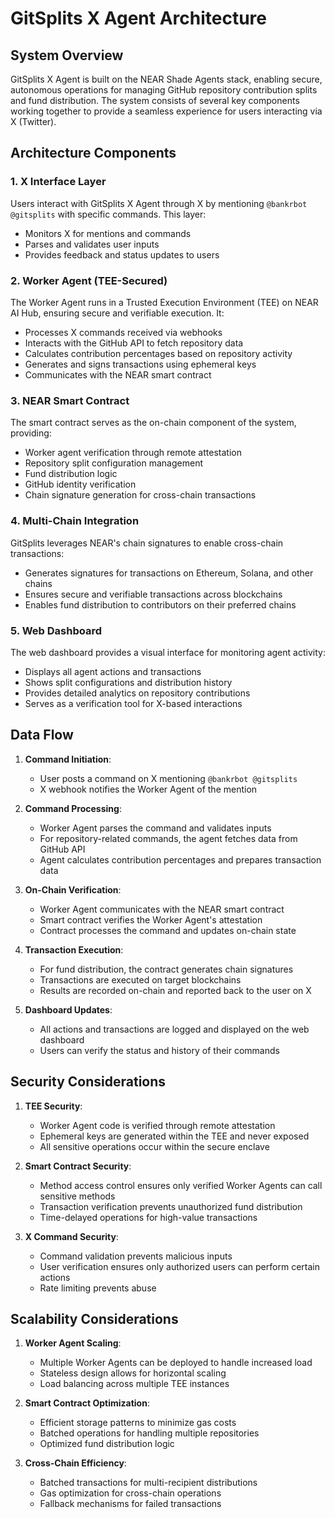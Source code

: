 # GitSplits X Agent Architecture

## System Overview

GitSplits X Agent is built on the NEAR Shade Agents stack, enabling secure, autonomous operations for managing GitHub repository contribution splits and fund distribution. The system consists of several key components working together to provide a seamless experience for users interacting via X (Twitter).

## Architecture Components

### 1. X Interface Layer

Users interact with GitSplits X Agent through X by mentioning `@bankrbot @gitsplits` with specific commands. This layer:

- Monitors X for mentions and commands
- Parses and validates user inputs
- Provides feedback and status updates to users

### 2. Worker Agent (TEE-Secured)

The Worker Agent runs in a Trusted Execution Environment (TEE) on NEAR AI Hub, ensuring secure and verifiable execution. It:

- Processes X commands received via webhooks
- Interacts with the GitHub API to fetch repository data
- Calculates contribution percentages based on repository activity
- Generates and signs transactions using ephemeral keys
- Communicates with the NEAR smart contract

### 3. NEAR Smart Contract

The smart contract serves as the on-chain component of the system, providing:

- Worker agent verification through remote attestation
- Repository split configuration management
- Fund distribution logic
- GitHub identity verification
- Chain signature generation for cross-chain transactions

### 4. Multi-Chain Integration

GitSplits leverages NEAR's chain signatures to enable cross-chain transactions:

- Generates signatures for transactions on Ethereum, Solana, and other chains
- Ensures secure and verifiable transactions across blockchains
- Enables fund distribution to contributors on their preferred chains

### 5. Web Dashboard

The web dashboard provides a visual interface for monitoring agent activity:

- Displays all agent actions and transactions
- Shows split configurations and distribution history
- Provides detailed analytics on repository contributions
- Serves as a verification tool for X-based interactions

## Data Flow

1. **Command Initiation**:
   - User posts a command on X mentioning `@bankrbot @gitsplits`
   - X webhook notifies the Worker Agent of the mention

2. **Command Processing**:
   - Worker Agent parses the command and validates inputs
   - For repository-related commands, the agent fetches data from GitHub API
   - Agent calculates contribution percentages and prepares transaction data

3. **On-Chain Verification**:
   - Worker Agent communicates with the NEAR smart contract
   - Smart contract verifies the Worker Agent's attestation
   - Contract processes the command and updates on-chain state

4. **Transaction Execution**:
   - For fund distribution, the contract generates chain signatures
   - Transactions are executed on target blockchains
   - Results are recorded on-chain and reported back to the user on X

5. **Dashboard Updates**:
   - All actions and transactions are logged and displayed on the web dashboard
   - Users can verify the status and history of their commands

## Security Considerations

1. **TEE Security**:
   - Worker Agent code is verified through remote attestation
   - Ephemeral keys are generated within the TEE and never exposed
   - All sensitive operations occur within the secure enclave

2. **Smart Contract Security**:
   - Method access control ensures only verified Worker Agents can call sensitive methods
   - Transaction verification prevents unauthorized fund distribution
   - Time-delayed operations for high-value transactions

3. **X Command Security**:
   - Command validation prevents malicious inputs
   - User verification ensures only authorized users can perform certain actions
   - Rate limiting prevents abuse

## Scalability Considerations

1. **Worker Agent Scaling**:
   - Multiple Worker Agents can be deployed to handle increased load
   - Stateless design allows for horizontal scaling
   - Load balancing across multiple TEE instances

2. **Smart Contract Optimization**:
   - Efficient storage patterns to minimize gas costs
   - Batched operations for handling multiple repositories
   - Optimized fund distribution logic

3. **Cross-Chain Efficiency**:
   - Batched transactions for multi-recipient distributions
   - Gas optimization for cross-chain operations
   - Fallback mechanisms for failed transactions
